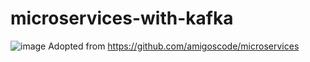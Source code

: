 # microservices-with-kafka

![image](https://user-images.githubusercontent.com/5720208/177342014-8233e81a-584c-45c0-beeb-cacb4268f9ec.png)
Adopted from https://github.com/amigoscode/microservices
